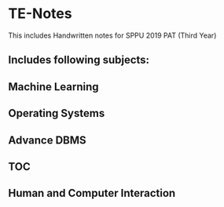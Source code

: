 # TE-Notes
This includes Handwritten notes for SPPU 2019 PAT (Third Year)

## Includes following subjects:
## Machine Learning
## Operating Systems
## Advance DBMS
## TOC
## Human and Computer Interaction

